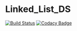# Linked_List_DS
[![Build Status](https://travis-ci.com/Sharanabasav/C-Program-and-CI.svg?branch=master)](https://travis-ci.com/Sharanabasav/C-Program-and-CI)
[![Codacy Badge](https://app.codacy.com/project/badge/Grade/228ddc679ea44b7a8af751d349c69a8c)](https://www.codacy.com/manual/Sharanabasav/C-Program-and-CI?utm_source=github.com&amp;utm_medium=referral&amp;utm_content=Sharanabasav/C-Program-and-CI&amp;utm_campaign=Badge_Grade)
